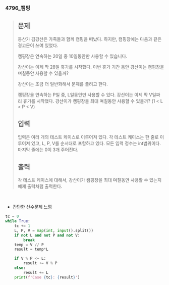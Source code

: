 ### 4796_캠핑

> ## 문제
>
> 등산가 김강산은 가족들과 함께 캠핑을 떠났다. 하지만, 캠핑장에는 다음과 같은 경고문이 쓰여 있었다.
>
> 캠핑장은 연속하는 20일 중 10일동안만 사용할 수 있습니다.
>
> 강산이는 이제 막 28일 휴가를 시작했다. 이번 휴가 기간 동안 강산이는 캠핑장을 며칠동안 사용할 수 있을까?
>
> 강산이는 조금 더 일반화해서 문제를 풀려고 한다. 
>
> 캠핑장을 연속하는 P일 중, L일동안만 사용할 수 있다. 강산이는 이제 막 V일짜리 휴가를 시작했다. 강산이가 캠핑장을 최대 며칠동안 사용할 수 있을까? (1 < L < P < V)
>
> ## 입력
>
> 입력은 여러 개의 테스트 케이스로 이루어져 있다. 각 테스트 케이스는 한 줄로 이루어져 있고, L, P, V를 순서대로 포함하고 있다. 모든 입력 정수는 int범위이다. 마지막 줄에는 0이 3개 주어진다.
>
> ## 출력
>
> 각 테스트 케이스에 대해서, 강산이가 캠핑장을 최대 며칠동안 사용할 수 있는지 예제 출력처럼 출력한다.

<br/>

- 간단한 산수문제 느낌

```python
tc = 0
while True:
    tc += 1
    L, P, V = map(int, input().split())
    if not L and not P and not V:
        break
    temp = V // P
    result = temp*L

    if V % P <= L:
        result += V % P
    else:
        result += L
    print(f'Case {tc}: {result}')

```

